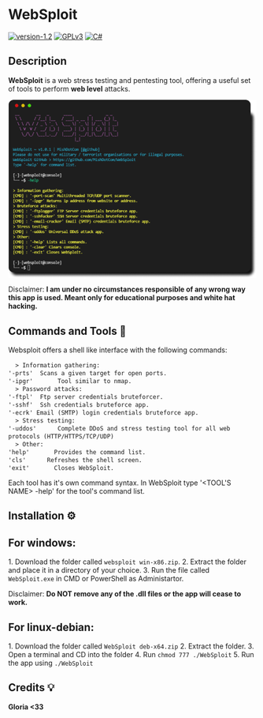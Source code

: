 # WebSploit 
[![version-1.2](https://img.shields.io/badge/version-1.3-green)](https://github.com/MishDotCom/WebSploit/releases/tag/v1.3)
[![GPLv3](https://img.shields.io/badge/license-GPLv2-blue)](https://img.shields.io/badge/license-GPLv3-blue)
[![C#](https://img.shields.io/badge/language-csharp-red)](https://img.shields.io/badge/language-c#-red)

<h2>Description</h2>

**WebSploit** is a web stress testing and pentesting tool, offering a useful set of tools to perform **web level** attacks.

<p align="center">
<img align="center" src="img/wsss.png" width="900">
</p>

Disclaimer: **I am under no circumstances responsible of any wrong way this app is used. Meant only for educational purposes and white hat hacking.**

<h2>Commands and Tools 🧰</h2>

Websploit offers a shell like interface with the following commands:

```text
  > Information gathering:
'-prts'  Scans a given target for open ports.
'-ipgr'       Tool similar to nmap.
  > Password attacks:
'-ftpl'  Ftp server credentials bruteforcer.
'-sshf'  Ssh credentials bruteforce app.
'-ecrk' Email (SMTP) login credentials bruteforce app.
  > Stress testing:
'-uddos'      Complete DDoS and stress testing tool for all web protocols (HTTP/HTTPS/TCP/UDP)
  > Other:
'help'       Provides the command list.
'cls'      Refreshes the shell screen.
'exit'       Closes WebSploit.
```
Each tool has it's own command syntax. In WebSploit type '<TOOL'S NAME> -help' for the tool's command list.

## Installation ⚙️

<h2>For windows:</h2>
1. Download the folder called <code>websploit win-x86.zip</code>.
2. Extract the folder and place it in a directory of your choice.
3. Run the file called <code>WebSploit.exe</code> in CMD or PowerShell as Administartor.

Disclaimer: **Do NOT remove any of the .dll files or the app will cease to work.**

<h2>For linux-debian:</h2>
1. Download the folder called <code>WebSploit deb-x64.zip</code>
2. Extract the folder.
3. Open a terminal and CD into the folder
4. Run <code>chmod 777 ./WebSploit</code>
5. Run the app using <code>./WebSploit</code>

## Credits 💡

**Gloria <33**

